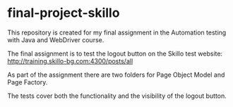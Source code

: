 # final-project-skillo
This repository is created for my final assignment in the Automation testing with Java and WebDriver course.

The final assignment is to test the logout button on the Skillo test website: http://training.skillo-bg.com:4300/posts/all

As part of the assignment there are two folders for Page Object Model and Page Factory.

The tests cover both the functionality and the visibility of the logout button.
